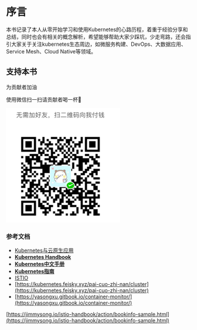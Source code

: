 # 序言

 本书记录了本人从零开始学习和使用Kubernetes的心路历程，着重于经验分享和总结，同时也会有相关的概念解析，希望能够帮助大家少踩坑，少走弯路，还会指引大家关于关注kubernetes生态周边，如微服务构建、DevOps、大数据应用、Service Mesh、Cloud Native等领域。

## 支持本书

为贡献者加油

使用微信扫一扫请贡献者喝一杯🍺

![](.gitbook/assets/image%20%2815%29.png)



### 参考文档 <a id="&#x53C2;&#x8003;&#x6587;&#x6863;"></a>

* [Kubernetes与云原生应用](http://www.infoq.com/cn/articles/kubernetes-and-cloud-native-applications-part01)
* [**Kubernetes Handbook**](https://jimmysong.io/kubernetes-handbook/)
* [**Kubernetes中文手册**](https://www.kubernetes.org.cn/docs)
* [**Kubernetes指南**](https://kubernetes.feisky.xyz/zh/introduction/)
* [ISTIO](https://jimmysong.io/istio-handbook/action/bookinfo-sample.html)
* [https://kubernetes.feisky.xyz/pai-cuo-zhi-nan/cluster](https://kubernetes.feisky.xyz/pai-cuo-zhi-nan/cluster)
* [https://yasongxu.gitbook.io/container-monitor/](https://yasongxu.gitbook.io/container-monitor/)

[https://jimmysong.io/istio-handbook/action/bookinfo-sample.html](https://jimmysong.io/istio-handbook/action/bookinfo-sample.html)

